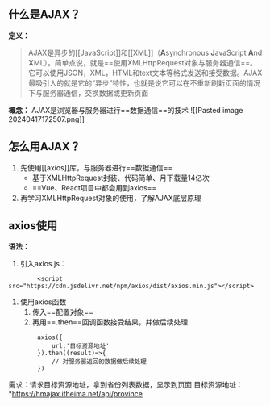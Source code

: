 ## 什么是AJAX？

**定义：**
> AJAX是异步的[[JavaScript]]和[[XML]]（**A**synchronous **J**avaScript **A**nd **X**ML）。简单点说，就是==使用XMLHttpRequest对象与服务器通信==。它可以使用JSON，XML，HTML和text文本等格式发送和接受数据。AJAX最吸引人的就是它的“异步”特性，也就是说它可以在不重新刷新页面的情况下与服务器通信，交换数据或更新页面

**概念：** AJAX是浏览器与服务器进行==数据通信==的技术
![[Pasted image 20240417172507.png]]

## 怎么用AJAX？
1. 先使用[[axios]]库，与服务器进行==数据通信== 
	- 基于XMLHttpRequest封装、代码简单、月下载量14亿次
	- ==Vue、React项目中都会用到axios==
2. 再学习XMLHttpRequest对象的使用，了解AJAX底层原理

## axios使用
**语法：**
1. 引入axios.js：
```
		<script src="https://cdn.jsdelivr.net/npm/axios/dist/axios.min.js"></script>
```
1. 使用axios函数
	1. 传入==配置对象==
	2. 再用==.then==回调函数接受结果，并做后续处理
```
		axios({
			url:'目标资源地址'
		}).then((result)=>{
			// 对服务器返回的数据做后续处理
		})
```

需求：请求目标资源地址，拿到省份列表数据，显示到页面
目标资源地址：*https://hmajax.itheima.net/api/province
